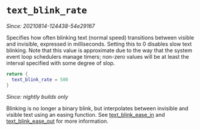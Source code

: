 # `text_blink_rate`

*Since: 20210814-124438-54e29167*

Specifies how often blinking text (normal speed) transitions between visible
and invisible, expressed in milliseconds.  Setting this to 0 disables slow text
blinking.  Note that this value is approximate due to the way that the system
event loop schedulers manage timers; non-zero values will be at least the
interval specified with some degree of slop.

```lua
return {
  text_blink_rate = 500
}
```

*Since: nightly builds only*

Blinking is no longer a binary blink, but interpolates between invisible and
visible text using an easing function.  See
[text_blink_ease_in](text_blink_ease_in.md) and
[text_blink_ease_out](text_blink_ease_out.md) for more information.

